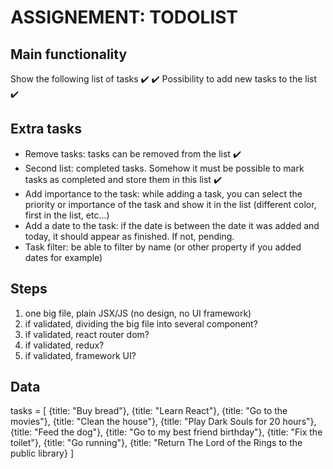 # ASSIGNEMENT: TODOLIST

## Main functionality

Show the following list of tasks ✔️
✔️ Possibility to add new tasks to the list ✔️

## Extra tasks

- Remove tasks: tasks can be removed from the list ✔️
- Second list: completed tasks. Somehow it must be possible to mark tasks as completed and store them in this list ✔️
- Add importance to the task: while adding a task, you can select the priority or importance of the task and show it in the list (different color, first in the list, etc...)
- Add a date to the task: if the date is between the date it was added and today, it should appear as finished. If not, pending.
- Task filter: be able to filter by name (or other property if you added dates for example)

## Steps

1. one big file, plain JSX/JS (no design, no UI framework)
2. if validated, dividing the big file into several component?
3. if validated, react router dom?
4. if validated, redux?
5. if validated, framework UI?

## Data

tasks = [
{title: "Buy bread"},
{title: "Learn React"},
{title: "Go to the movies"},
{title: "Clean the house"},
{title: "Play Dark Souls for 20 hours"},
{title: "Feed the dog"},
{title: "Go to my best friend birthday"},
{title: "Fix the toilet"},
{title: "Go running"},
{title: "Return The Lord of the Rings to the public library}
]
